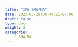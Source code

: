 ```yaml
---
title: "IPA SMA/MA"
date: 2022-05-28T06:40:21+07:00
draft: false
type: docs
weight: 3
categories:
    - SMA/MA
---
```


